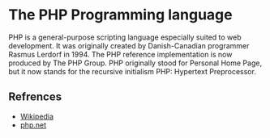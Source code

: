 # The PHP Programming language
PHP is a general-purpose scripting language especially suited to web development.
It was originally created by Danish-Canadian programmer Rasmus Lerdorf in 1994.
The PHP reference implementation is now produced by The PHP Group. PHP originally stood for Personal Home Page,
but it now stands for the recursive initialism PHP: Hypertext Preprocessor.

## Refrences

- [Wikipedia](https://en.wikipedia.org/wiki/PHP)
- [php.net](https://php.net)


